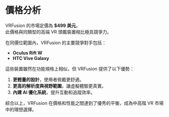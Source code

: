 # 價格分析

VRFusion 的市場定價為 **$499 美元**。  
此價格與同類型的高端 VR 頭戴裝置相比極具競爭力。

在同價位範圍內，VRFusion 的主要競爭對手包括：
- **Oculus Rift W**  
- **HTC Vive Galaxy**

這些裝置雖然在功能規格上相似，但 VRFusion 提供了以下優勢：
1. **更輕量的設計**，使用者佩戴更舒適。  
2. **更高的解析度與視野範圍**，讓虛擬體驗更真實。  
3. **內建 AI 優化系統**，提升互動和追蹤效率。  

綜合以上，VRFusion 在價格和性能之間達到了優秀的平衡，成為中高階 VR 市場中的理想選擇。
